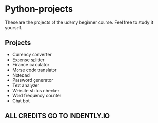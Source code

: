 # Python-projects


These are the projects of the udemy beginner course. 
Feel free to study it yourself.

## Projects
- Currency converter
- Expense splitter
- Finance calculator
- Morse code translator
- Notepad
- Password generator
- Text analyzer
- Website status checker
- Word frequency counter
- Chat bot

## ALL CREDITS GO TO INDENTLY.IO




